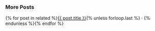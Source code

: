 <div class="related">
<h3>More Posts</h3>
<p>{% for post in related %}<a href="{{ post.url }}">{{ post.title }}</a>{% unless forloop.last %} &middot; {% endunless %}{% endfor %}</p>
</div>
